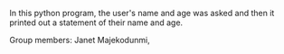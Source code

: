 In this python program, the user's name and age was asked and then it printed out a statement of their name and age.

Group members: Janet Majekodunmi, 
